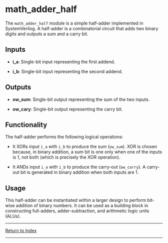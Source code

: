 # math_adder_half

The `math_adder_half` module is a simple half-adder implemented in SystemVerilog. A half-adder is a combinatorial circuit that adds two binary digits and outputs a sum and a carry bit.

## Inputs

- **i_a**: Single-bit input representing the first addend.

- **i_b**: Single-bit input representing the second addend.

## Outputs

- **ow_sum**: Single-bit output representing the sum of the two inputs.

- **ow_cary**: Single-bit output representing the carry bit.

## Functionality

The half-adder performs the following logical operations:

- It XORs input `i_a` with `i_b` to produce the sum (`ow_sum`). XOR is chosen because, in binary addition, a sum bit is one only when one of the inputs is 1, not both (which is precisely the XOR operation).

- It ANDs input `i_a` with `i_b` to produce the carry-out (`ow_carry`). A carry-out bit is generated in binary addition when both inputs are 1.

## Usage

This half-adder can be instantiated within a larger design to perform bit-wise addition of binary numbers. It can be used as a building block in constructing full-adders, adder-subtraction, and arithmetic logic units (ALUs).

---

[Return to Index](index.md)

---
